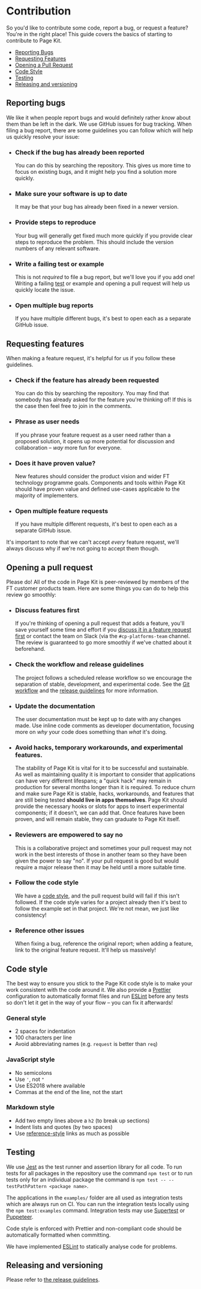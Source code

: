 # Contribution

So you'd like to contribute some code, report a bug, or request a feature? You're in the right place! This guide covers the basics of starting to contribute to Page Kit.

  - [Reporting Bugs](#reporting-bugs)
  - [Requesting Features](#requesting-features)
  - [Opening a Pull Request](#opening-a-pull-request)
  - [Code Style](#code-style)
  - [Testing](#testing)
  - [Releasing and versioning](#releasing-and-versioning)


## Reporting bugs

We like it when people report bugs and would definitely rather _know_ about them than be left in the dark. We use GitHub issues for bug tracking. When filing a bug report, there are some guidelines you can follow which will help us quickly resolve your issue:

  - ### Check if the bug has already been reported
    You can do this by searching the repository. This gives us more time to focus on existing bugs, and it might help you find a solution more quickly.

  - ### Make sure your software is up to date
    It may be that your bug has already been fixed in a newer version.

  - ### Provide steps to reproduce
    Your bug will generally get fixed much more quickly if you provide clear steps to reproduce the problem. This should include the version numbers of any relevant software.

  - ### Write a failing test or example
    This is not _required_ to file a bug report, but we'll love you if you add one! Writing a failing [test](#testing) or example and opening a pull request will help us quickly locate the issue.

  - ### Open multiple bug reports
    If you have multiple different bugs, it's best to open each as a separate GitHub issue.


## Requesting features

When making a feature request, it's helpful for us if you follow these guidelines.

  - ### Check if the feature has already been requested
    You can do this by searching the repository. You may find that somebody has already asked for the feature you're thinking of! If this is the case then feel free to join in the comments.

  - ### Phrase as user needs
    If you phrase your feature request as a user need rather than a proposed solution, it opens up more potential for discussion and collaboration – _way_ more fun for everyone.

  - ### Does it have proven value?
    New features should consider the product vision and wider FT technology programme goals. Components and tools within Page Kit should have proven value and defined use-cases applicable to the majority of implementers.

  - ### Open multiple feature requests
    If you have multiple different requests, it's best to open each as a separate GitHub issue.

It's important to note that we can't accept _every_ feature request, we'll always discuss why if we're not going to accept them though.


## Opening a pull request

Please do! All of the code in Page Kit is peer-reviewed by members of the FT customer products team. Here are some things you can do to help this review go smoothly:

  - ### Discuss features first
    If you're thinking of opening a pull request that adds a feature, you'll save yourself some time and effort if you [discuss it in a feature request first](#requesting-features) or contact the team on Slack (via the `#cp-platforms-team` channel. The review is guaranteed to go more smoothly if we've chatted about it beforehand.

  - ### Check the workflow and release guidelines
    The project follows a scheduled release workflow so we encourage the separation of stable, development, and experimental code. See the [Git workflow](#git-workflow) and the [release guidelines](release-guidelines.md) for more information.

  - ### Update the documentation
    The user documentation must be kept up to date with any changes made. Use inline code comments as developer documentation, focusing more on _why_ your code does something than _what_ it's doing.

  - ### Avoid hacks, temporary workarounds, and experimental features.
    The stability of Page Kit is vital for it to be successful and sustainable. As well as maintaining quality it is important to consider that applications can have very different lifespans; a "quick hack" may remain in production for several months longer than it is required. To reduce churn and make sure Page Kit is stable, hacks, workarounds, and features that are still being tested **should live in apps themselves**. Page Kit should provide the necessary hooks or slots for apps to insert experimental components; if it doesn't, we can add that. Once features have been proven, and will remain stable, they can graduate to Page Kit itself.

  - ### Reviewers are empowered to say no
    This is a collaborative project and sometimes your pull request may not work in the best interests of those in another team so they have been given the power to say "no". If your pull request is good but would require a major release then it may be held until a more suitable time.

  - ### Follow the code style
    We have a [code style](#code-style), and the pull request build will fail if this isn't followed. If the code style varies for a project already then it's best to follow the example set in that project. We're not mean, we just like consistency!

  - ### Reference other issues
    When fixing a bug, reference the original report; when adding a feature, link to the original feature request. It'll help us massively!

## Code style

The best way to ensure you stick to the Page Kit code style is to make your work consistent with the code around it. We also provide a [Prettier] configuration to automatically format files and run [ESLint] before any tests so don't let it get in the way of your flow – you can fix it afterwards!

[Prettier]: https://prettier.io/
[ESLint]: https://eslint.org/

### General style

  - 2 spaces for indentation
  - 100 characters per line
  - Avoid abbreviating names (e.g. `request` is better than `req`)

### JavaScript style

  - No semicolons
  - Use `'`, not `"`
  - Use ES2018 where available
  - Commas at the end of the line, not the start

### Markdown style

  - Add two empty lines above a `h2` (to break up sections)
  - Indent lists and quotes (by two spaces)
  - Use [reference-style] links as much as possible

[reference-style]: https://github.com/adam-p/markdown-here/wiki/Markdown-Cheatsheet#links


## Testing

We use [Jest] as the test runner and assertion library for all code. To run tests for all packages in the repository use the command `npm test` or to run tests only for an individual package the command is `npm test -- --testPathPattern <package name>`.

The applications in the `examples/` folder are all used as integration tests which are always run on CI. You can run the integration tests locally using the `npm test:examples` command. Integration tests may use [Supertest] or [Puppeteer].

Code style is enforced with Prettier and non-compliant code should be automatically formatted when committing.

We have implemented [ESLint] to statically analyse code for problems.

[Jest]: https://jestjs.io/
[Supertest]: https://github.com/visionmedia/supertest
[Puppeteer]: https://github.com/smooth-code/jest-puppeteer
[ESLint]: https://eslint.org/


## Releasing and versioning

Please refer to [the release guidelines](release-guidelines.md).
